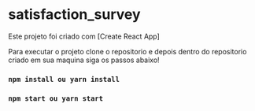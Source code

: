 # satisfaction_survey

Este projeto foi criado com [Create React App]


Para executar o projeto clone o repositorio e depois dentro do repositorio criado em sua maquina siga os passos abaixo! 

### `npm install ou yarn install`


### `npm start ou yarn start` 
